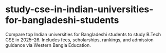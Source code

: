 # study-cse-in-indian-universities-for-bangladeshi-students
Compare top Indian universities for Bangladeshi students to study B.Tech CSE in 2025–26. Includes fees, scholarships, rankings, and admission guidance via Western Bangla Education.
